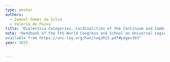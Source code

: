```yaml
---
type: poster
authors:
  - Samuel Gomes da Silva
  - Valeria de Paiva
title: "Dialectica Categories, Cardinalities of the Continuum and Combinatorics of Ideals"
note: "Handbook of the 5th World Congress and School on Universal Logic,
available from https://uni-log.org/hunilog2015.pdf#page=393"
year: 2015

 
---
```


